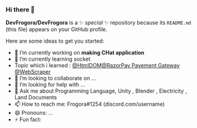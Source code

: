 ### Hi there 👋


**DevFrogora/DevFrogora** is a ✨ _special_ ✨ repository because its `README.md` (this file) appears on your GitHub profile.

Here are some ideas to get you started:

- 🔭 I’m currently working on **making CHat application**
- 🌱 I’m currently learning socket
- Topic which i learned : [@HtmlDOM](HTMLDOM.json)[@RazorPay Payement Gateway]() [@WebScraper]()
- 👯 I’m looking to collaborate on ...
- 🤔 I’m looking for help with ...
- 💬 Ask me about Programming Language, Unity , Blender , Electricity , Land Documents
- 📫 How to reach me: Frogora#1254 (discord.com/username)
- 😄 Pronouns: ...
- ⚡ Fun fact: 

